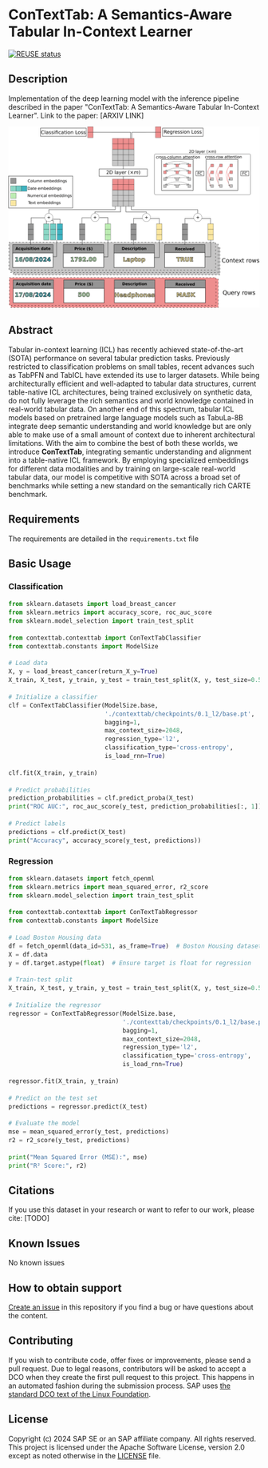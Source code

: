 # ConTextTab: A Semantics-Aware Tabular In-Context Learner
[![REUSE status](https://api.reuse.software/badge/github.com/SAP-samples/contexttab)](https://api.reuse.software/info/github.com/SAP-samples/contexttab)

## Description

Implementation of the deep learning model with the inference pipeline described in the paper "ConTextTab: A Semantics-Aware Tabular In-Context Learner". Link to the paper: [ARXIV LINK]

![logo](https://github.com/SAP-samples/contexttab/blob/main/ConTextTab_architecture.png)

## Abstract

Tabular in-context learning (ICL) has recently achieved state-of-the-art (SOTA) performance on several tabular prediction tasks. Previously restricted to classification problems on small tables, recent advances such as TabPFN and TabICL have extended its use to larger datasets. While being architecturally efficient and well-adapted to tabular data structures, current table-native ICL architectures, being trained exclusively on synthetic data, do not fully leverage the rich semantics and world knowledge contained in real-world tabular data. On another end of this spectrum, tabular ICL models based on pretrained large language models such as TabuLa-8B integrate deep semantic understanding and world knowledge but are only able to make use of a small amount of context due to inherent architectural limitations. With the aim to combine the best of both these worlds, we introduce **ConTextTab**, integrating semantic understanding and alignment into a table-native ICL framework. By employing specialized embeddings for different data modalities and by training on large-scale real-world tabular data, our model is competitive with SOTA across a broad set of benchmarks while setting a new standard on the semantically rich CARTE benchmark.

## Requirements

The requirements are detailed in the `requirements.txt` file

## Basic Usage

### Classification

```python
from sklearn.datasets import load_breast_cancer
from sklearn.metrics import accuracy_score, roc_auc_score
from sklearn.model_selection import train_test_split

from contexttab.contexttab import ConTextTabClassifier
from contexttab.constants import ModelSize

# Load data
X, y = load_breast_cancer(return_X_y=True)
X_train, X_test, y_train, y_test = train_test_split(X, y, test_size=0.5, random_state=42)

# Initialize a classifier
clf = ConTextTabClassifier(ModelSize.base,
                           './contexttab/checkpoints/0.1_l2/base.pt',
                           bagging=1,
                           max_context_size=2048,
                           regression_type='l2',
                           classification_type='cross-entropy',
                           is_load_rnn=True)

clf.fit(X_train, y_train)

# Predict probabilities
prediction_probabilities = clf.predict_proba(X_test)
print("ROC AUC:", roc_auc_score(y_test, prediction_probabilities[:, 1]))

# Predict labels
predictions = clf.predict(X_test)
print("Accuracy", accuracy_score(y_test, predictions))
```

### Regression
```python
from sklearn.datasets import fetch_openml
from sklearn.metrics import mean_squared_error, r2_score
from sklearn.model_selection import train_test_split

from contexttab.contexttab import ConTextTabRegressor
from contexttab.constants import ModelSize

# Load Boston Housing data
df = fetch_openml(data_id=531, as_frame=True)  # Boston Housing dataset
X = df.data
y = df.target.astype(float)  # Ensure target is float for regression

# Train-test split
X_train, X_test, y_train, y_test = train_test_split(X, y, test_size=0.5, random_state=42)

# Initialize the regressor
regressor = ConTextTabRegressor(ModelSize.base,
                                './contexttab/checkpoints/0.1_l2/base.pt',
                                bagging=1,
                                max_context_size=2048,
                                regression_type='l2',
                                classification_type='cross-entropy',
                                is_load_rnn=True)

regressor.fit(X_train, y_train)

# Predict on the test set
predictions = regressor.predict(X_test)

# Evaluate the model
mse = mean_squared_error(y_test, predictions)
r2 = r2_score(y_test, predictions)

print("Mean Squared Error (MSE):", mse)
print("R² Score:", r2)
```

## Citations
If you use this dataset in your research or want to refer to our work, please cite: [TODO]

## Known Issues
No known issues

## How to obtain support
[Create an issue](https://github.com/SAP-samples/contexttab/issues) in this repository if you find a bug or have questions about the content.

## Contributing
If you wish to contribute code, offer fixes or improvements, please send a pull request. Due to legal reasons, contributors will be asked to accept a DCO when they create the first pull request to this project. This happens in an automated fashion during the submission process. SAP uses [the standard DCO text of the Linux Foundation](https://developercertificate.org/).

## License
Copyright (c) 2024 SAP SE or an SAP affiliate company. All rights reserved. This project is licensed under the Apache Software License, version 2.0 except as noted otherwise in the [LICENSE](LICENSE) file.

